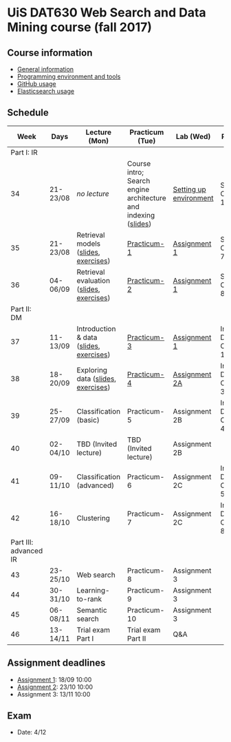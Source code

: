 # UiS DAT630 Web Search and Data Mining course (fall 2017)

## Course information

  * [General information](General_info.md)
  * [Programming environment and tools](environment/)
  * [GitHub usage](GitHub_usage.md)
  * [Elasticsearch usage](elasticsearch/)

## Schedule

| Week | Days | Lecture (Mon) | Practicum (Tue) | Lab (Wed) | Reading |
| --- | --- | --- | --- | --- | --- |
| Part I: IR ||||||
| 34 | 21-23/08 | *no lecture* | Course intro; Search engine architecture and indexing ([slides](https://speakerdeck.com/kbalog/2017-search-engine-architecture-and-indexing)) | [Setting up environment](environment/) | SE, Chapters 1, 2, 5 |
| 35 | 21-23/08 | Retrieval models ([slides](https://speakerdeck.com/kbalog/2017-retrieval-models), [exercises](exercises/lecture-2)) | [Practicum-1](practicum/practicum-1) | [Assignment 1](assignment-1/) | SE, Chapter 7 |
| 36 | 04-06/09 | Retrieval evaluation ([slides](https://speakerdeck.com/kbalog/2017-retrieval-evaluation), [exercises](exercises/lecture-3)) | [Practicum-2](practicum/practicum-2) | [Assignment 1](assignment-1/) | SE, Chapter 8 |
| Part II: DM ||||||
| 37 | 11-13/09 | Introduction & data ([slides](https://speakerdeck.com/kbalog/2017-dm-introduction-and-data), [exercises](exercises/lecture-4)) | [Practicum-3](practicum/practicum-3) | [Assignment 1](assignment-1/) | Intro to DM, Chapters 1-2 |
| 38 | 18-20/09 | Exploring data ([slides](https://speakerdeck.com/kbalog/2017-dm-exploring-data), [exercises](exercises/lecture-4)) | [Practicum-4](practicum/practicum-4) | [Assignment 2A](assignment-2/) |  Intro to DM, Chapter 3 |
| 39 | 25-27/09 | Classification (basic) | Practicum-5 | Assignment 2B | Intro to DM, Chapter 4 |
| 40 | 02-04/10 | TBD (Invited lecture) | TBD (Invited lecture) | Assignment 2B | |
| 41 | 09-11/10 | Classification (advanced) | Practicum-6 | Assignment 2C | Intro to DM, Chapter 5 |
| 42 | 16-18/10 | Clustering | Practicum-7 | Assignment 2C | Intro to DM, Chapter 8 |
| Part III: advanced IR ||||||
| 43 | 23-25/10 | Web search | Practicum-8 | Assignment 3 | |
| 44 | 30-31/10 | Learning-to-rank | Practicum-9 | Assignment 3 | |
| 45 | 06-08/11 | Semantic search | Practicum-10 | Assignment 3 | |
| 46 | 13-14/11 | Trial exam Part I | Trial exam Part II | Q&A | | |


## Assignment deadlines

  * [Assignment 1](assignment-1/): 18/09 10:00
  * [Assignment 2](assignment-2/): 23/10 10:00
  * Assignment 3: 13/11 10:00

## Exam

  * Date: 4/12
